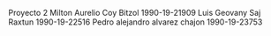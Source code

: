 Proyecto 2
Milton Aurelio Coy Bitzol 1990-19-21909
Luis Geovany Saj Raxtun 1990-19-22516
Pedro alejandro alvarez chajon  1990-19-23753
